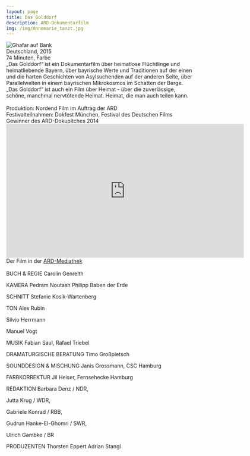 ```yaml
---
layout: page
title: Das Golddorf
description: ARD-Dokumentarfilm
img: /img/Annemarie_tanzt.jpg
---
```

<div class="img_row">
	<img class="col three" src="{{ site.baseurl }}/img/DT_07_14.jpg" title="Ghafar auf Bank"/>
</div>
Deutschland, 2015<br/>
74 Minuten, Farbe
<br/>
<div class="quotation">„Das Golddorf“ ist ein Dokumentarfilm über heimatlose Flüchtlinge und heimatliebende Bayern, über bayrische Werte und Traditionen auf der einen und die harten Geschichten von Asylsuchenden auf der anderen Seite, über Parallelwelten in einem bayrischen Mikrokosmos im Schatten der Berge. „Das Golddorf“ ist auch ein Film über Heimat - über die zuverlässige, schöne, manchmal nervtötende Heimat. Heimat, die man auch teilen kann.
</div>
<br/>
<div class="blockquote">Produktion: Nordend Film im Auftrag der ARD<br/>
<div class="blockquote">Festivalteilnahmen: Dokfest München, Festival des Deutschen Films
<br/>Gewinner des ARD-Dokupitches 2014
</div>
<div class="mov_row">
<iframe src="https://player.vimeo.com/video/137831101" width="640" height="360" frameborder="0" align="center" webkitallowfullscreen mozallowfullscreen allowfullscreen></iframe>
</div>
Der Film in der <a href="http://www.ardmediathek.de/tv/Dokumentarfilm/Das-Golddorf-Asyl-im-Heimatidyll/Bayerisches-Fernsehen/Video?bcastId=24831852&documentId=32866762" target="_blank">ARD-Mediathek</a>
<br/><br/>
<div class="blockquote">
BUCH & REGIE Carolin Genreith 

KAMERA Pedram Noutash 
Philipp Baben der Erde 

SCHNITT Stefanie Kosik-Wartenberg 

TON Alex Rubin


Silvio Herrmann

Manuel Vogt 

MUSIK Fabian Saul, Rafael Triebel 

DRAMATURGISCHE BERATUNG Timo Großpietsch 

SOUNDDESIGN & MISCHUNG Janis Grossmann, CSC Hamburg 

FARBKORREKTUR Jil Heiser, Fernsehecke Hamburg 

REDAKTION Barbara Denz / NDR,


Jutta Krug / WDR,

Gabriele Konrad / RBB,

Gudrun Hanke-El-Ghomri / SWR,

Ulrich Gambke / BR 

PRODUZENTEN Thorsten Eppert
Adrian Stangl</div>

